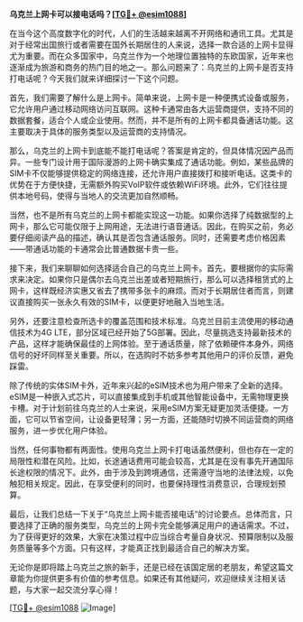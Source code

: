 **乌克兰上网卡可以接电话吗？[[TG💪+ @esim1088](https://t.me/s/esim1088)]**

在当今这个高度数字化的时代，人们的生活越来越离不开网络和通讯工具。尤其是对于经常出国旅行或者需要在国外长期居住的人来说，选择一款合适的上网卡显得尤为重要。而在众多国家中，乌克兰作为一个地理位置独特的东欧国家，近年来也逐渐成为旅游和商务的热门目的地之一。那么问题来了：乌克兰的上网卡是否支持打电话呢？今天我们就来详细探讨一下这个问题。

首先，我们需要了解什么是上网卡。简单来说，上网卡是一种便携式设备或服务，它允许用户通过移动网络访问互联网。这种卡通常由各大运营商提供，支持不同的数据套餐，适合个人或企业使用。然而，并不是所有的上网卡都具备通话功能。这主要取决于具体的服务类型以及运营商的支持情况。

那么，乌克兰的上网卡到底能不能打电话呢？答案是肯定的，但具体情况因产品而异。一些专门设计用于国际漫游的上网卡确实集成了通话功能。例如，某些品牌的SIM卡不仅能够提供稳定的网络连接，还允许用户直接拨打和接听电话。这类卡的优势在于方便快捷，无需额外购买VoIP软件或依赖WiFi环境。此外，它们往往提供本地号码，使得与当地人的交流更加自然顺畅。

当然，也不是所有乌克兰的上网卡都能实现这一功能。如果你选择了纯数据型的上网卡，那么它可能仅限于上网用途，无法进行语音通话。因此，在购买之前，务必要仔细阅读产品的描述，确认其是否包含通话服务。同时，还需要考虑价格因素——带通话功能的卡通常会比普通数据卡贵一些。

接下来，我们来聊聊如何选择适合自己的乌克兰上网卡。首先，要根据你的实际需求来决定。如果你只是偶尔去乌克兰出差或者短期旅行，那么可以选择租赁式的上网卡，这样既经济实惠又省去了携带多张卡的麻烦。而对于长期居住者而言，则建议直接购买一张永久有效的SIM卡，以便更好地融入当地生活。

另外，还要注意检查所选卡的覆盖范围和技术标准。乌克兰目前主流使用的移动通信技术为4G LTE，部分区域已经开始了5G部署。因此，尽量挑选支持最新技术的产品，这样才能确保最佳的上网体验。至于通话质量，除了依赖硬件本身外，网络信号的好坏同样至关重要。所以，在选购时不妨多参考其他用户的评价反馈，避免踩雷。

除了传统的实体SIM卡外，近年来兴起的eSIM技术也为用户带来了全新的选择。eSIM是一种嵌入式芯片，可以直接集成到手机或其他智能设备中，无需物理更换卡槽。对于计划前往乌克兰的人士来说，采用eSIM方案无疑更加灵活便捷。一方面，它可以节省空间，让设备更轻薄；另一方面，还能随时切换不同运营商的网络服务，进一步优化用户体验。

当然，任何事物都有两面性。使用乌克兰上网卡打电话虽然便利，但也存在一定的局限性和潜在风险。比如，长途通话费用可能会较高，尤其是在没有事先开通国际长途权限的情况下。此外，由于涉及到跨境通信，还需遵守当地的法律法规，以免触犯相关规定。因此，在享受便利的同时，也要保持理性消费意识，合理规划预算。

最后，让我们总结一下关于“乌克兰上网卡能否接电话”的讨论要点。总体而言，只要选择了正确的服务类型，乌克兰的上网卡完全能够满足用户的通话需求。不过，为了获得更好的效果，大家在决策过程中应当综合考量自身状况、预算限制以及服务质量等多个方面。只有这样，才能真正找到最适合自己的解决方案。

无论你是即将踏上乌克兰之旅的新手，还是已经在该国定居的老朋友，希望这篇文章能为你提供更多有价值的参考信息。如果还有其他疑问，欢迎继续关注相关话题，与大家一起交流分享心得！

[[TG💪+ @esim1088](https://t.me/s/esim1088) ![Image](https://i.postimg.cc/4NQfJmqS/Snipaste-2025-05-13-00-14-12.png)]